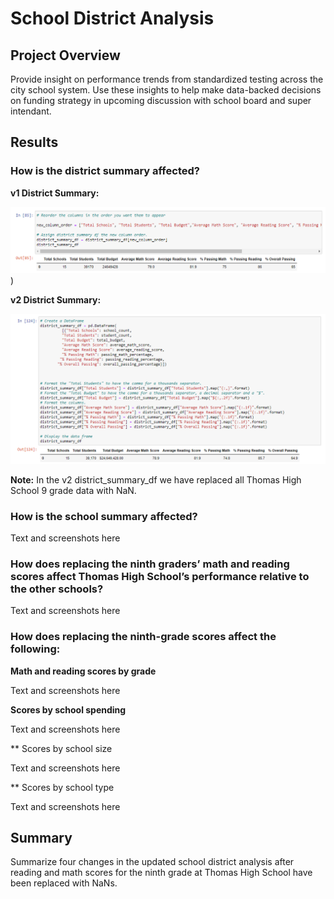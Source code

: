 # School District Analysis

## Project Overview

Provide insight on performance trends from standardized testing across the city school system. Use these insights to help make data-backed decisions on funding strategy in upcoming discussion with school board and super intendant.

## Results
### How is the district summary affected?

**v1 District Summary:**

![district_summary_df_v1](https://github.com/krisnagoda/School_District_Analysis/blob/30196bcd846e22f4fb2d6d8c6c987ef072ec4449/Resources/distict_summary_df_v1.png))

**v2 District Summary:**

![district_summary_df v2](https://github.com/krisnagoda/School_District_Analysis/blob/698fc18429a64debdb90dba5e9ed939710aa56d9/Resources/distict_summary_df_v2%20(THS%209th%20NaN).png)

**Note:** In the v2 district_summary_df we have replaced all Thomas High School 9 grade data with NaN. 

### How is the school summary affected?

Text and screenshots here

### How does replacing the ninth graders’ math and reading scores affect Thomas High School’s performance relative to the other schools?

Text and screenshots here

### How does replacing the ninth-grade scores affect the following:

  **Math and reading scores by grade**
  
  Text and screenshots here

  **Scores by school spending**
  
  Text and screenshots here
  
  ** Scores by school size
  
  Text and screenshots here
  
  ** Scores by school type
  
  Text and screenshots here

## Summary

Summarize four changes in the updated school district analysis after reading and math scores for the ninth grade at Thomas High School have been replaced with NaNs.
